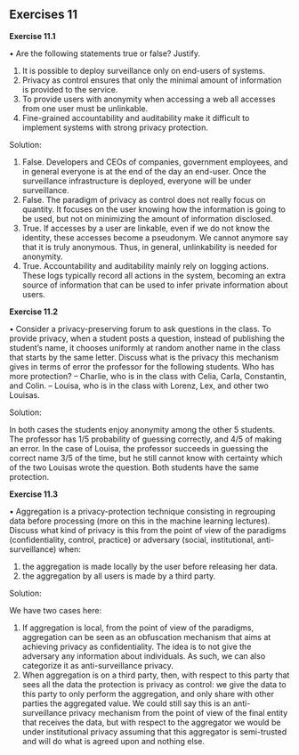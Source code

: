 <!-- markdownlint-disable MD010 MD041 MD001 MD036 MD029-->

## Exercises 11

**Exercise 11.1**

• Are the following statements true or false? Justify.

1. It is possible to deploy surveillance only on end-users of systems.
2. Privacy as control ensures that only the minimal amount of information is provided to the service.
3. To provide users with anonymity when accessing a web all accesses from one user must be unlinkable.
4. Fine-grained accountability and auditability make it difficult to implement systems with strong privacy protection.

Solution:

1. False. Developers and CEOs of companies, government employees, and in general everyone is at the end of the day an end-user. Once the surveillance infrastructure is deployed, everyone will be under surveillance.
2. False. The paradigm of privacy as control does not really focus on quantity. It focuses on the user knowing how the information is going to be used, but not on minimizing the amount of information disclosed.
3. True. If accesses by a user are linkable, even if we do not know the identity, these accesses become a pseudonym. We cannot anymore say that it is truly anonymous. Thus, in general, unlinkability is needed for anonymity.
4. True. Accountability and auditability mainly rely on logging actions. These logs typically record all actions in the system, becoming an extra source of information that can be used to infer private information about users.

**Exercise 11.2**

• Consider a privacy-preserving forum to ask questions in the class. To provide privacy, when a student posts a question, instead of publishing the student’s name, it chooses uniformly at random another name in the class that starts by the same letter. Discuss what is the privacy this mechanism gives in terms of error the professor for the following students. Who has more protection?
– Charlie, who is in the class with Celia, Carla, Constantin, and Colin.
– Louisa, who is in the class with Lorenz, Lex, and other two Louisas.

Solution:

In both cases the students enjoy anonymity among the other 5 students. The professor has 1/5 probability of guessing correctly, and 4/5 of making an error. In the case of Louisa, the professor succeeds in guessing the correct name 3/5 of the time, but he still cannot know with certainty which of the two Louisas wrote the question. Both students have the same protection.

**Exercise 11.3**

• Aggregation is a privacy-protection technique consisting in regrouping data before processing (more on this in the machine learning lectures). Discuss what kind of privacy is this from the point of view of the paradigms (confidentiality, control, practice) or adversary (social, institutional, anti-surveillance) when:

1. the aggregation is made locally by the user before releasing her data.
2. the aggregation by all users is made by a third party.

Solution:

We have two cases here:

1. If aggregation is local, from the point of view of the paradigms, aggregation can be seen as an obfuscation mechanism that aims at achieving privacy as confidentiality. The idea is to not give the adversary any information about individuals. As such, we can also categorize it as anti-surveillance privacy.
2. When aggregation is on a third party, then, with respect to this party that sees all the data the protection is privacy as control: we give the data to this party to only perform the aggregation, and only share with other parties the aggregated value. We could still say this is an anti-surveillance privacy mechanism from the point of view of the final entity that receives the data, but with respect to the aggregator we would be under institutional privacy assuming that this aggregator is semi-trusted and will do what is agreed upon and nothing else.
